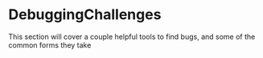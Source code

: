 # DebuggingChallenges
This section will cover a couple helpful tools to find bugs, and some of the common forms they take
